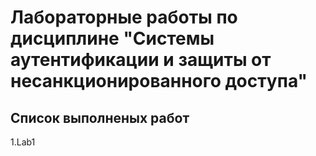 # Лабораторные работы по дисциплине "Системы аутентификации и защиты от несанкционированного доступа"
## Список выполненых работ
1.Lab1
